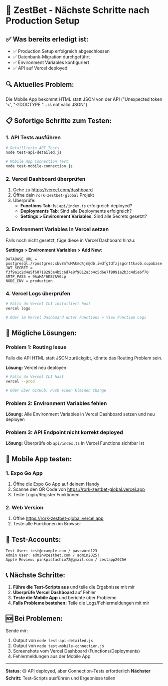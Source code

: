 # 🚀 ZestBet - Nächste Schritte nach Production Setup

## ✅ Was bereits erledigt ist:
- ✅ Production Setup erfolgreich abgeschlossen
- ✅ Datenbank-Migration durchgeführt
- ✅ Environment Variables konfiguriert
- ✅ API auf Vercel deployed

## 🔍 Aktuelles Problem:
Die Mobile App bekommt HTML statt JSON von der API ("Unexpected token '<', "<!DOCTYPE "... is not valid JSON")

## 📋 Sofortige Schritte zum Testen:

### 1. API Tests ausführen
```bash
# Detaillierte API Tests
node test-api-detailed.js

# Mobile App Connection Test
node test-mobile-connection.js
```

### 2. Vercel Dashboard überprüfen
1. Gehe zu https://vercel.com/dashboard
2. Öffne dein `rork-zestbet-global` Projekt
3. Überprüfe:
   - **Functions Tab**: Ist `api/index.ts` erfolgreich deployed?
   - **Deployments Tab**: Sind alle Deployments erfolgreich?
   - **Settings > Environment Variables**: Sind alle Secrets gesetzt?

### 3. Environment Variables in Vercel setzen
Falls noch nicht gesetzt, füge diese in Vercel Dashboard hinzu:

**Settings > Environment Variables > Add New:**
```
DATABASE_URL = postgresql://postgres:xbv8mTuMAkmq%jn@db.iwdfgtdfzjsgcnttkaob.supabase.co:5432/postgres
JWT_SECRET = f3f9a1c2d4e5f60718293a4b5c6d7e8f9012a3b4c5d6e7f8091a2b3c4d5e6f70
SMTP_PASS = 9&aHA*6K87&V6cp
NODE_ENV = production
```

### 4. Vercel Logs überprüfen
```bash
# Falls du Vercel CLI installiert hast
vercel logs

# Oder im Vercel Dashboard unter Functions > View Function Logs
```

## 🔧 Mögliche Lösungen:

### Problem 1: Routing Issue
Falls die API HTML statt JSON zurückgibt, könnte das Routing Problem sein.

**Lösung:** Vercel neu deployen
```bash
# Falls du Vercel CLI hast
vercel --prod

# Oder über GitHub: Push einen kleinen Change
```

### Problem 2: Environment Variables fehlen
**Lösung:** Alle Environment Variables in Vercel Dashboard setzen und neu deployen

### Problem 3: API Endpoint nicht korrekt deployed
**Lösung:** Überprüfe ob `api/index.ts` in Vercel Functions sichtbar ist

## 📱 Mobile App testen:

### 1. Expo Go App
1. Öffne die Expo Go App auf deinem Handy
2. Scanne den QR Code von https://rork-zestbet-global.vercel.app
3. Teste Login/Register Funktionen

### 2. Web Version
1. Öffne https://rork-zestbet-global.vercel.app
2. Teste alle Funktionen im Browser

## 🎯 Test-Accounts:
```
Test User: test@example.com / password123
Admin User: admin@zestbet.com / admin2025!
Apple Review: pinkpistachio72@gmail.com / zestapp2025#
```

## 📞 Nächste Schritte:

1. **Führe die Test-Scripts aus** und teile die Ergebnisse mit mir
2. **Überprüfe Vercel Dashboard** auf Fehler
3. **Teste die Mobile App** und berichte über Probleme
4. **Falls Probleme bestehen:** Teile die Logs/Fehlermeldungen mit mir

## 🆘 Bei Problemen:
Sende mir:
1. Output von `node test-api-detailed.js`
2. Output von `node test-mobile-connection.js`
3. Screenshots vom Vercel Dashboard (Functions/Deployments)
4. Fehlermeldungen aus der Mobile App

---

**Status:** 🟡 API deployed, aber Connection-Tests erforderlich
**Nächster Schritt:** Test-Scripts ausführen und Ergebnisse teilen